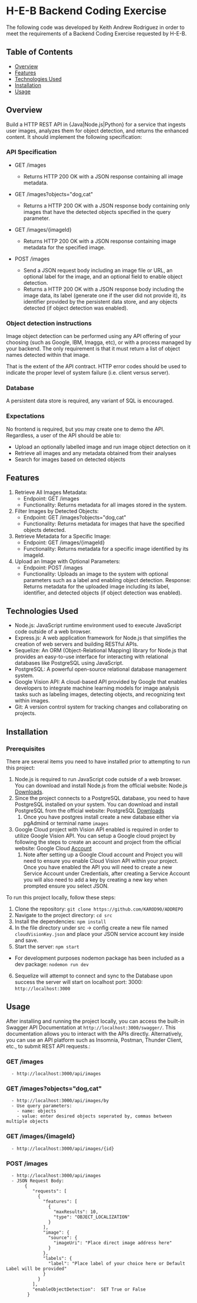 # H-E-B Backend Coding Exercise
The following code was developed by Keith Andrew Rodriguez in order to meet the requirements of a Backend Coding Exercise requested by H-E-B.

## Table of Contents
- [Overview](#overview)
- [Features](#features)
- [Technologies Used](#technologies-used)
- [Installation](#installation)
- [Usage](#usage)

## Overview
Build a HTTP REST API in {Java|Node.js|Python} for a service that ingests user images, analyzes them for object detection, and returns the
enhanced content. It should implement the following specification:

### API Specification
 - GET /images
    - Returns HTTP 200 OK with a JSON response containing all image metadata.

 - GET /images?objects="dog,cat"
    - Returns a HTTP 200 OK with a JSON response body containing only images that have the detected objects specified in the query
      parameter.
  
 - GET /images/{imageId}
    - Returns HTTP 200 OK with a JSON response containing image metadata for the specified image.

 - POST /images
    - Send a JSON request body including an image file or URL, an optional label for the image, and an optional field to enable object
      detection.
    - Returns a HTTP 200 OK with a JSON response body including the image data, its label (generate one if the user did not provide it), its
      identifier provided by the persistent data store, and any objects detected (if object detection was enabled).
  
### Object detection instructions
Image object detection can be performed using any API offering of your choosing (such as Google, IBM, Imagga, etc), or with a process
managed by your backend. The only requirement is that it must return a list of object names detected within that image.

That is the extent of the API contract. HTTP error codes should be used to indicate the proper level of system failure (i.e. client versus server).

### Database
A persistent data store is required, any variant of SQL is encouraged.

### Expectations
No frontend is required, but you may create one to demo the API. Regardless, a user of the API should be able to:
  - Upload an optionally labelled image and run image object detection on it
  - Retrieve all images and any metadata obtained from their analyses
  - Search for images based on detected objects

## Features
1. Retrieve All Images Metadata:
    - Endpoint: GET /images
    - Functionality: Returns metadata for all images stored in the system.
2. Filter Images by Detected Objects:
    - Endpoint: GET /images?objects="dog,cat"
    - Functionality: Returns metadata for images that have the specified objects detected.
3. Retrieve Metadata for a Specific Image:
    - Endpoint: GET /images/{imageId}
    - Functionality: Returns metadata for a specific image identified by its imageId.
4. Upload an Image with Optional Parameters:
    - Endpoint: POST /images
    - Functionality: Uploads an image to the system with optional parameters such as a label and enabling object detection.
      Response: Returns metadata for the uploaded image including its label, identifier, and detected objects (if object detection was enabled).

## Technologies Used
- Node.js: JavaScript runtime environment used to execute JavaScript code outside of a web browser.
- Express.js: A web application framework for Node.js that simplifies the creation of web servers and building RESTful APIs.
- Sequelize: An ORM (Object-Relational Mapping) library for Node.js that provides an easy-to-use interface for interacting with relational databases like PostgreSQL using JavaScript.
- PostgreSQL: A powerful open-source relational database management system.
- Google Vision API: A cloud-based API provided by Google that enables developers to integrate machine learning models for image analysis tasks such as labeling images, detecting objects, and recognizing text within images.
- Git: A version control system for tracking changes and collaborating on projects.

## Installation

### Prerequisites
There are several items you need to have installed prior to attempting to run this project:
1. Node.js is required to run JavaScript code outside of a web browser. You can download and install Node.js from the official website: Node.js [Downloads](https://nodejs.org/en/download).
2. Since the project connects to a PostgreSQL database, you need to have PostgreSQL installed on your system. You can download and install PostgreSQL from the official website: PostgreSQL [Downloads](https://www.postgresql.org/download/)
   1. Once you have postgres install create a new database either via pgAdmin4 or terminal name `images`
3. Google Cloud project with Vision API enabled is required in order to utilize Google Vision API. You can setup a Google cloud project by following the steps to create an account and project from the official website: Google Cloud [Account](https://cloud.google.com/vision/docs/object-localizer#set-up-your-google-cloud-project-and-authentication)
   1. Note after setting up a Google Cloud account and Project you will need to ensure you enable Cloud Vision API within your project. Once you have enabled the API you will need to create a new Service Account under Credentials, after creating a Service Account you will also need to add a key by creating a new key when prompted ensure you select JSON.

To run this project locally, follow these steps:

1. Clone the repository: `git clone https://github.com/KAROD90/ADDREPO`
2. Navigate to the project directory: `cd src`
3. Install the dependencies: `npm install`
4. In the file directory under src -> config create a new file named `cloudVisionKey.json` and place your JSON service account key inside and save.
5. Start the server: `npm start`
  - For development purposes nodemon package has been included as a dev package: `nodemon run dev`
6. Sequelize will attempt to connect and sync to the Database upon success the server will start on localhost port: 3000: `http://localhost:3000`

## Usage
After installing and running the project locally, you can access the built-in Swagger API Documentation at `http://localhost:3000/swagger/`. This documentation allows you to interact with the APIs directly. Alternatively, you can use an API platform such as Insomnia, Postman, Thunder Client, etc., to submit REST API requests.:

### GET /images
      - http://localhost:3000/api/images

### GET /images?objects="dog,cat"
      - http://localhost:3000/api/images/by
      - Use query parameters: 
        - name: objects
        - value: enter desired objects seperated by, commas between multiple objects

### GET /images/{imageId}
      - http://localhost:3000/api/images/{id}

### POST /images
      - http://localhost:3000/api/images
      - JSON Request Body:
           {
              "requests": [
                {
                  "features": [
                    {
                      "maxResults": 10,
                      "type": "OBJECT_LOCALIZATION"
                    }
                  ],
                  "image": {
                    "source": {
                      "imageUri": "Place direct image address here"
                    }
                  },
                  "labels": {
                    "label": "Place label of your choice here or Default Label will be provided"
                  }
                }
              ],
              "enableObjectDetection":  SET True or False
            }